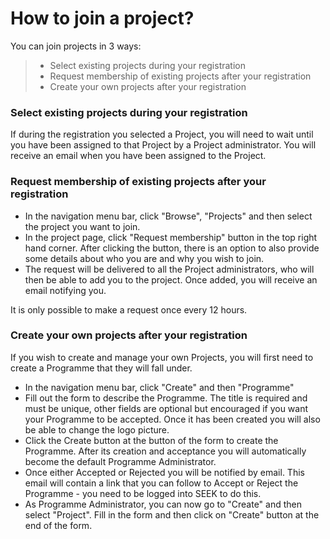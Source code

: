 # How to join a project?

You can join projects in 3 ways:
> * Select existing projects during your registration
> * Request membership of existing projects after your registration
> * Create your own projects after your registration

### Select existing projects during your registration

If during the registration you selected a Project, you will need to wait until you have been assigned to that Project by a Project administrator. You will receive an email when you have been assigned to the Project.

### Request membership of existing projects after your registration
* In the navigation menu bar, click "Browse", "Projects" and then select the project you want to join.
* In the project page, click "Request membership" button in the top right hand corner. After clicking the button, there is an option to also provide some details about who you are and why you wish to join.
* The request will be delivered to all the Project administrators, who will then be able to add you to the project. Once added, you will receive an email notifying you.


It is only possible to make a request once every 12 hours.

### Create your own projects after your registration

If you wish to create and manage your own Projects, you will first need to create a Programme that they will fall under.
* In the navigation menu bar, click "Create" and then "Programme"
* Fill out the form to describe the Programme. The title is required and must be unique, other fields are optional but encouraged if you want your Programme to be accepted. Once it has been created you will also be able to change the logo picture. 
* Click the Create button at the button of the form to create the Programme. After its creation and acceptance you will automatically become the default Programme Administrator.
* Once either Accepted or Rejected you will be notified by email. This email will contain a link that you can follow to Accept or Reject the Programme - you need to be logged into SEEK to do this.
* As Programme Administrator, you can now go to "Create" and then select "Project". Fill in the form and then click on "Create" button at the end of the form.
